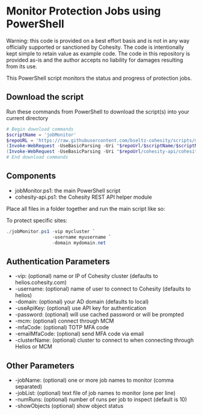 # Monitor Protection Jobs using PowerShell

Warning: this code is provided on a best effort basis and is not in any way officially supported or sanctioned by Cohesity. The code is intentionally kept simple to retain value as example code. The code in this repository is provided as-is and the author accepts no liability for damages resulting from its use.

This PowerShell script monitors the status and progress of protection jobs.

## Download the script

Run these commands from PowerShell to download the script(s) into your current directory

```powershell
# Begin download commands
$scriptName = 'jobMonitor'
$repoURL = 'https://raw.githubusercontent.com/bseltz-cohesity/scripts/master/powershell'
(Invoke-WebRequest -UseBasicParsing -Uri "$repoUrl/$scriptName/$scriptName.ps1").content | Out-File "$scriptName.ps1"; (Get-Content "$scriptName.ps1") | Set-Content "$scriptName.ps1"
(Invoke-WebRequest -UseBasicParsing -Uri "$repoUrl/cohesity-api/cohesity-api.ps1").content | Out-File cohesity-api.ps1; (Get-Content cohesity-api.ps1) | Set-Content cohesity-api.ps1
# End download commands
```

## Components

* jobMonitor.ps1: the main PowerShell script
* cohesity-api.ps1: the Cohesity REST API helper module

Place all files in a folder together and run the main script like so:

To protect specific sites:

```powershell
./jobMonitor.ps1 -vip mycluster `
                 -username myusername `
                 -domain mydomain.net
```

## Authentication Parameters

* -vip: (optional) name or IP of Cohesity cluster (defaults to helios.cohesity.com)
* -username: (optional) name of user to connect to Cohesity (defaults to helios)
* -domain: (optional) your AD domain (defaults to local)
* -useApiKey: (optional) use API key for authentication
* -password: (optional) will use cached password or will be prompted
* -mcm: (optional) connect through MCM
* -mfaCode: (optional) TOTP MFA code
* -emailMfaCode: (optional) send MFA code via email
* -clusterName: (optional) cluster to connect to when connecting through Helios or MCM

## Other Parameters

* -jobName: (optional) one or more job names to monitor (comma separated)
* -jobList: (optional) text file of job names to monitor (one per line)
* -numRuns: (optional) number of runs per job to inspect (default is 10)
* -showObjects (optional) show object status
